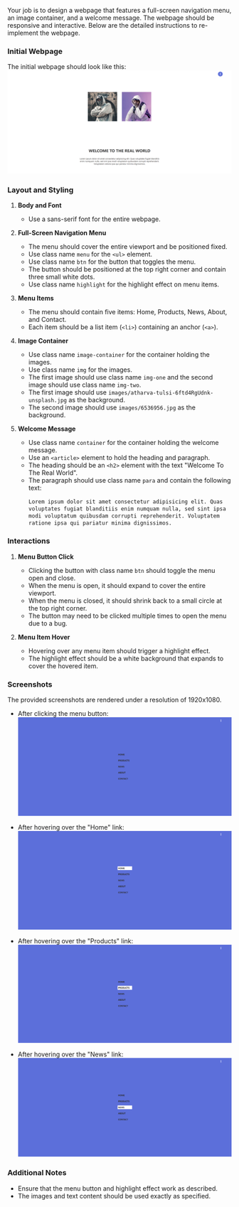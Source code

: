 
Your job is to design a webpage that features a full-screen navigation menu, an image container, and a welcome message. The webpage should be responsive and interactive. Below are the detailed instructions to re-implement the webpage.

### Initial Webpage
The initial webpage should look like this:
![initial webpage](./_images/origin.png)

### Layout and Styling
1. **Body and Font**
   - Use a sans-serif font for the entire webpage.
   
2. **Full-Screen Navigation Menu**
   - The menu should cover the entire viewport and be positioned fixed.
   - Use class name `menu` for the `<ul>` element.
   - Use class name `btn` for the button that toggles the menu.
   - The button should be positioned at the top right corner and contain three small white dots.
   - Use class name `highlight` for the highlight effect on menu items.
   
3. **Menu Items**
   - The menu should contain five items: Home, Products, News, About, and Contact.
   - Each item should be a list item (`<li>`) containing an anchor (`<a>`).
   
4. **Image Container**
   - Use class name `image-container` for the container holding the images.
   - Use class name `img` for the images.
   - The first image should use class name `img-one` and the second image should use class name `img-two`.
   - The first image should use `images/atharva-tulsi-6ftd4RgUdnk-unsplash.jpg` as the background.
   - The second image should use `images/6536956.jpg` as the background.
   
5. **Welcome Message**
   - Use class name `container` for the container holding the welcome message.
   - Use an `<article>` element to hold the heading and paragraph.
   - The heading should be an `<h2>` element with the text "Welcome To The Real World".
   - The paragraph should use class name `para` and contain the following text:
     ```
     Lorem ipsum dolor sit amet consectetur adipisicing elit. Quas voluptates fugiat blanditiis enim numquam nulla, sed sint ipsa modi voluptatum quibusdam corrupti reprehenderit. Voluptatem ratione ipsa qui pariatur minima dignissimos.
     ```

### Interactions
1. **Menu Button Click**
   - Clicking the button with class name `btn` should toggle the menu open and close.
   - When the menu is open, it should expand to cover the entire viewport.
   - When the menu is closed, it should shrink back to a small circle at the top right corner.
   - The button may need to be clicked multiple times to open the menu due to a bug.

2. **Menu Item Hover**
   - Hovering over any menu item should trigger a highlight effect.
   - The highlight effect should be a white background that expands to cover the hovered item.

### Screenshots
The provided screenshots are rendered under a resolution of 1920x1080.

- After clicking the menu button:
  ![menu opened](./_images/after_click_menu.png)

- After hovering over the "Home" link:
  ![hover home](./_images/after_hover_home.png)

- After hovering over the "Products" link:
  ![hover products](./_images/after_hover_products.png)

- After hovering over the "News" link:
  ![hover news](./_images/after_hover_news.png)

### Additional Notes
- Ensure that the menu button and highlight effect work as described.
- The images and text content should be used exactly as specified.
